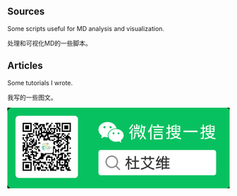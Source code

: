 ## Sources

Some scripts useful for MD analysis and visualization.

处理和可视化MD的一些脚本。

## Articles

Some tutorials I wrote.

我写的一些图文。

![DuIvy](DuIvy.png)